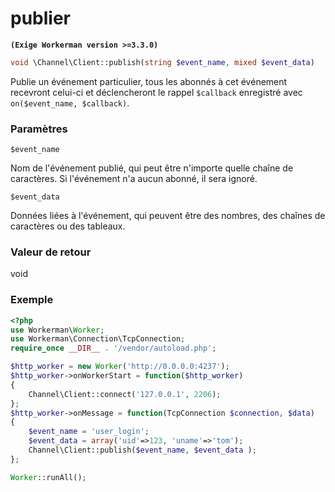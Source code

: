# publier
**``` (Exige Workerman version >=3.3.0) ```**

```php
void \Channel\Client::publish(string $event_name, mixed $event_data)
```
Publie un événement particulier, tous les abonnés à cet événement recevront celui-ci et déclencheront le rappel ```$callback``` enregistré avec ```on($event_name, $callback)```.

### Paramètres
 ``` $event_name ```

Nom de l'événement publié, qui peut être n'importe quelle chaîne de caractères. Si l'événement n'a aucun abonné, il sera ignoré.

 ``` $event_data ```

Données liées à l'événement, qui peuvent être des nombres, des chaînes de caractères ou des tableaux.

### Valeur de retour
void

### Exemple
```php
<?php
use Workerman\Worker;
use Workerman\Connection\TcpConnection;
require_once __DIR__ . '/vendor/autoload.php';

$http_worker = new Worker('http://0.0.0.0:4237');
$http_worker->onWorkerStart = function($http_worker)
{
    Channel\Client::connect('127.0.0.1', 2206);
};
$http_worker->onMessage = function(TcpConnection $connection, $data)
{
    $event_name = 'user_login';
    $event_data = array('uid'=>123, 'uname'=>'tom');
    Channel\Client::publish($event_name, $event_data );
};

Worker::runAll();
```
